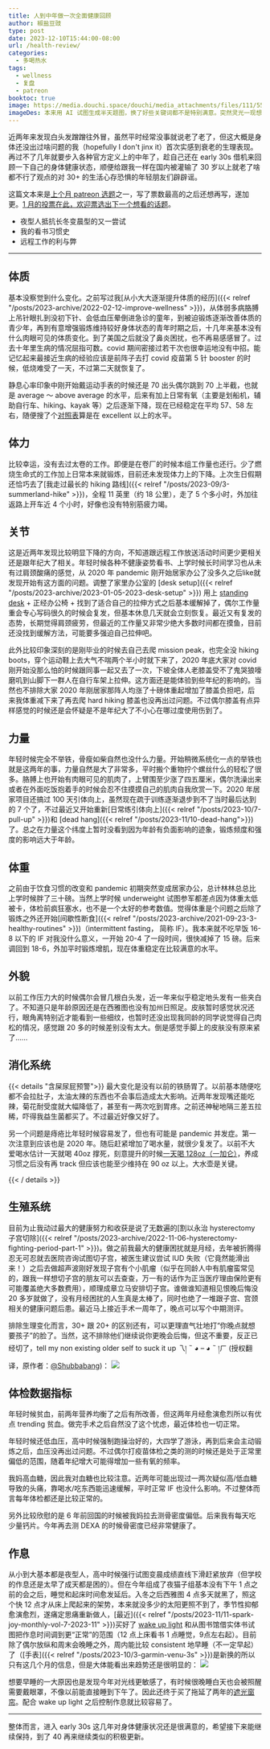 ```yaml
---
title: 人到中年做一次全面健康回顾
author: 椒盐豆豉
type: post
date: 2023-12-10T15:44:00-08:00
url: /health-review/
categories:
  - 多喝热水
tags:
  - wellness
  - 复盘
  - patreon
booktoc: true
image: https://media.douchi.space/douchi/media_attachments/files/111/559/489/381/832/784/original/d4b5675f7738e3b2.jpg
imageDes: 本来用 AI 试图生成半天题图，换了好些关键词都不是特别满意。突然灵光一现想起之前去爬 Rainer 这张图莫名觉得合适。
---
```


近两年来发现白头发蹭蹭往外冒，虽然平时经常没事就说老了老了，但这大概是身体还没出过啥问题的我（hopefully I don't jinx it）首次实感到衰老的生理表现。再过不了几年就要步入各种官方定义上的中年了，趁自己还在 early 30s 借机来回顾一下自己的身体健康状态，顺便给跟我一样在国内被灌输了 30 岁以上就老了啥都不行了观点的对 30+ 的生活心存恐惧的年轻朋友们辟辟谣。

<!--more-->

这篇文本来是[上个月 patreon 选题](https://www.patreon.com/posts/2023-nian-12-yue-92737130)之一，写了票数最高的之后还想再写，遂加更。[1 月的投票在此，欢迎票选出下一个想看的话题](https://www.patreon.com/posts/2024-nian-1-yue-94438796)。
- 夜型人抵抗长冬变晨型的又一尝试
- 我的看书习惯史
- 远程工作的利与弊

---

## 体质
基本没察觉到什么变化。之前写过我[从小大大逐渐提升体质的经历]({{< relref "/posts/2023-archive/2022-02-12-improve-wellness" >}})，从体弱多病胳膊上吊针眼扎到没初下针、会低血压晕倒进急诊的童年，到被迫锻炼逐渐改善体质的青少年，再到有意增强锻炼维持较好身体状态的青年时期之后，十几年来基本没有什么肉眼可见的体质变化。到了美国之后就没了鼻炎困扰，也不再易感感冒了。过去十年里生病的情况屈指可数。covid 期间密接过若干次也很幸运地没有中招。能记忆起来最接近生病的经验应该是前阵子去打 covid 疫苗第 5 针 booster 的时候，低烧难受了一天，不过第二天就恢复了。

静息心率印象中刚开始戴运动手表的时候还是 70 出头偶尔跳到 70 上半截，也就是 average ～ above average 的水平，后来有加上日常有氧（主要是划船机，辅助自行车、hiking、kayak 等）之后逐渐下降，现在已经稳定在平均 57、58 左右，随便搜了个[对照表](https://www.medicinenet.com/what_is_a_good_resting_heart_rate_by_age/article.htm)算是在 excellent 以上的水平。

## 体力
比较幸运，没有去过太卷的工作。即便是在卷厂的时候本组工作量也还行。少了燃烧生命式的工作加上日常本来就锻炼，目前还未发现体力上的下降。上次生日假期还恰巧去了[我走过最长的 hiking 路线]({{< relref "/posts/2023-09/3-summerland-hike" >}})，全程 11 英里（约 18 公里），走了 5 个多小时，外加往返路上开车近 4 个小时，好像也没有特别筋疲力竭。

## 关节
这是近两年发现比较明显下降的方向，不知道跟远程工作放送活动时间更少更相关还是跟年纪大了相关。年轻时候各种不健康姿势看书、上学时候长时间学习也从未有过肩颈酸痛的感觉，从 2020 年 pandemic 刚开始居家办公了没多久之后like就发现开始有这方面的问题。调整了家里办公室的 [desk setup]({{< relref "/posts/2023-archive/2023-01-05-2023-desk-setup" >}}) 用上 [standing desk](https://amzn.to/3bt9WOO) + 正经办公椅 + 找到了适合自己的拉伸方式之后基本缓解掉了，偶尔工作量重会专心写码很久的时候会复发，但基本休息几天就会立刻恢复。最近又有复发的态势，长期觉得肩颈疲劳，但最近的工作量又非常少绝大多数时间都在摸鱼，目前还没找到缓解方法，可能要多强迫自己拉伸吧。

此外比较印象深刻的是刚毕业的时候去自己去爬 mission peak，也完全没 hiking boots，穿个运动鞋上去大气不喘两个半小时就下来了，2020 年底大家对 covid 刚开始没那么怕的时候跟同事一起又去了一次，下坡全体人老膝盖受不了鬼哭狼嚎磨叽到山脚下一群人在自行车架上拉伸。这方面还是能体验到些年纪的影响的。当然也不排除大家 2020 年刚居家那阵人均涨了十磅体重起增加了膝盖负担吧，后来我体重减下来了再去爬 hard hiking 膝盖也没再出过问题。不过偶尔膝盖有点异样感觉的时候还是会怀疑是不是年纪大了不小心在哪过度使用伤到了。

## 力量
年轻时候完全不举铁，骨瘦如柴自然也没什么力量。开始稍微系统化一点的举铁也就是这两年的事，力量自然是大了非常多，平时搬个重物拧个螺丝什么的轻松了很多。胳膊上也开始有肉眼可见的肌肉了，上臂围至少涨了四五厘米，偶尔洗澡出来或者在外面吃饭抱着手的时候会忍不住摸摸自己的肌肉自我欣赏一下。2020 年居家项目还搞过 100 天引体向上，虽然现在疏于训练逐渐退步到不了当时最后达到的 7 个了，不过最近又开始重新[日常练引体向上]({{< relref "/posts/2023-10/7-pull-up" >}})和 [dead hang]({{< relref "/posts/2023-11/10-dead-hang">}})了。总之在力量这个纬度上暂时没看到因为年龄有负面影响的迹象，锻炼频度和强度的影响远大于年龄。

## 体重
之前由于饮食习惯的改变和 pandemic 初期突然变成居家办公，总计林林总总比上学时候胖了三十磅。当然上学时候 underweight 试图参军都差点因为体重太低被卡，体检前疯狂塞水，也不是一个太好的参考数值。觉得体重是个问题之后除了锻炼之外还开始[间歇性断食]({{< relref "/posts/2023-archive/2021-09-23-3-healthy-routines" >}})（intermittent fasting， 简称 IF）。我本来就不吃早饭 16-8 以下的 IF 对我没什么意义，一开始 20-4 了一段时间，很快减掉了 15 磅。后来调回到 18-6，外加平时锻炼增肌，现在体重稳定在比较满意的水平。

## 外貌
以前工作压力大的时候偶尔会冒几根白头发，近一年来似乎稳定地头发有一些夹白了。不知道只是年龄原因还是在西雅图也没有加州日照足。皮肤暂时感觉状况还行，眼角离特别近才能看到一些细纹，也暂时还没出现我同龄的同学说觉得自己肉松的情况，感觉跟 20 多的时候差别没有太大。倒是感觉手脚上的皮肤没有原来紧了……

## 消化系统
{{< details "含屎尿屁预警">}}
最大变化是没有以前的铁肠胃了。以前基本随便吃都不会拉肚子，太油太辣的东西也不会事后造成太大影响。近两年发现嘴还能吃辣，菊花耐受度就大幅降低了，甚至有一两次吃到胃疼。之前还神秘地隔三差五拉稀，吓得我益生菌都买了。不过最近好像又好了。

另一个问题是痔疮比年轻时候容易发了，但也有可能是 pandemic 并发症。第一次注意到应该也是 2020 年。随后赶紧增加了喝水量，就很少复发了。以前不大爱喝水估计一天就喝 40oz 撑死，刻意提升的时候[一天喝 128oz（一加仑）](https://amzn.to/3F9pSmq)，养成习惯之后没有再 track 但应该也能至少维持在 90 oz 以上。大水壶是关键。

{{< / details >}}

## 生殖系统
目前为止我动过最大的健康努力和收获是说了无数遍的[割以永治 hysterectomy 子宫切除]({{< relref "/posts/2023-archive/2022-11-06-hysterectomy-fighting-period-part-1" >}})。做之前我最大的健康困扰就是月经，去年被折腾得忍无可忍就去医院咨询试图切子宫，被医生建议尝试 IUD 失败（它竟然能滑出来！）之后去做超声波刚好发现子宫有个小肌瘤（似乎在同龄人中有肌瘤蛮常见的，跟我一样想切子宫的朋友可以去查查，万一有的话作为正当医疗理由保险更有可能覆盖绝大多数费用），顺理成章立马安排切子宫。谁做谁知道相见恨晚后悔没 20 多岁就做了，没有月经困扰的人生真是太棒了，同时也绝了一堆跟子宫、宫颈相关的健康问题后患。最近马上接近手术一周年了，晚点可以写个中期测评。

排除生理变化而言，30+ 跟 20+ 的区别还有，可以更理直气壮地打“你晚点就想要孩子”的脸了。当然，这不排除他们继续说你更晚会后悔，但这不重要，反正已经切了，tell my non existing older self to suck it up 乁། ˵ ◕ – ◕ ˵ །ㄏ (授权翻译，原作者：[@Shubbabang](https://twitter.com/Shubbabang/status/1511720401461600261))：
![](https://media.douchi.space/douchi/media_attachments/files/111/651/028/507/284/557/original/e3fad8d93ae998f4.png)

## 体检数据指标
年轻时候贫血，前两年营养均衡了之后有所改善，但这两年月经愈演愈烈所以有优点 trending 贫血。做完手术之后自然没了这个忧虑，最近体检也一切正常。

年轻时候还低血压，高中时候强制跑操治好的，大四学了游泳，再到后来会主动锻炼之后，血压没再出过问题。不过偶尔打疫苗体检之类的测的时候还是处于正常里偏低的范围，随着年纪增大可能得增加一些有氧的频率。

我妈高血糖，因此我对血糖也比较注意。近两年可能出现过一两次疑似高/低血糖导致的头痛，靠喝水/吃东西能迅速缓解，平时正常 IF 也没什么影响。不过整体而言每年体检都还是比较正常的。

另外比较欣慰的是 6 年前回国的时候被我妈拉去测骨密度偏低。后来我有每天吃少量钙片。今年再去测 DEXA 的时候骨密度已经非常健康了。

## 作息
从小到大基本都是夜型人，高中时候强行试图变晨成绩直线下滑赶紧放弃（但学校的作息还是太早了成天都是困的）。但在今年组成了夜猫子组基本没有下午 1 点之前的会之后，睡觉和起床时间愈发延后。入冬之后西雅图 4 点多天就黑了，照这个快 12 点才从床上爬起来的架势，本来就没多少的太阳更照不到了，季节性抑郁愈演愈烈，遂痛定思痛重新做人，[最近]({{< relref "/posts/2023-11/11-spark-joy-monthly-vol-7-2023-11" >}})买好了 [wake up light](https://amzn.to/3R0sP09) 和从图书馆借实体书试图把作息时间调到更“正常”的范围（12 点上床看书 1 点睡觉，9点左右起）。目前除了偶尔放纵和周末会晚睡之外，周内能比较 consistent 地早睡（不一定早起）了（[手表]({{< relref "/posts/2023-10/3-garmin-venu-3s" >}})是新换的所以只有这几个月的信息，但是大体能看出来趋势还是很明显的：
![](https://media.douchi.space/douchi/media_attachments/files/111/651/028/507/284/557/original/e3fad8d93ae998f4.png)

想要早睡的一大原因也是发现今年对光线更敏感了，有时候很晚睡白天也会被照醒需要戴眼罩，不像以前能直接睡到下午了。因此还终于买了拖延了两年的[遮光窗帘](https://amzn.to/3GnRNjR)。配合 wake up light 之后控制作息就比较容易了。

---

整体而言，进入 early 30s 这几年对身体健康状况还是很满意的，希望接下来能继续保持，到了 40 再来继续类似的积极更新。

